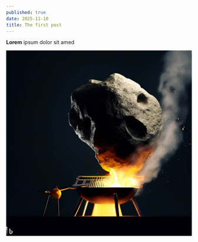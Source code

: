 ```yaml
---
published: true
date: 2025-11-10
title: The first post
---
```

**Lorem** ipsum dolor sit amed

![](/media/_6dd935a3-a79d-4a57-86f5-ad2015ec7816.jpeg)